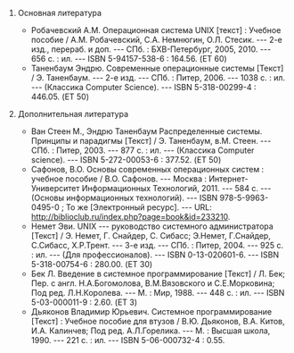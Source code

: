 1. Основная литература
   - Робачевский А.М. Операционная система UNIХ [текст] : Учебное
     пособие / А.М. Робачевский, С.А. Немнюгин, О.Л. Стесик. --- 2-е
     изд., перераб. и доп. --- СПб. : БХВ-Петербург, 2005, 2010. --- 656
     с. : ил. --- ISBN 5-94157-538-6 : 164.56. (ЕТ 60)
   - Таненбаум Эндрю. Современные операционные системы [Текст] /
     Э. Таненбаум. --- 2-е изд. --- СПб. : Питер, 2006. --- 1038 с. : ил. ---
     (Классика Computer Science). --- ISBN 5-318-00299-4 : 446.05. (ЕТ 50)

2. Дополнительная литература
   - Ван Стеен М., Эндрю Таненбаум Распределенные системы. Принципы и
     парадигмы [Текст] / Э. Таненбаум, в.М. Стеен. --- СПб. :
     Питер, 2003. --- 877 с. : ил. --- (Классика Computer science). --- ISBN
     5-272-00053-6 : 377.52. (ЕТ 50)
   - Сафонов, В.О. Основы современных операционных систем : учебное
	 пособие / В.О. Сафонов. --- Москва : Интернет-Университет
	 Информационных Технологий, 2011. --- 584 с. --- (Основы информационных
	 технологий). --- ISBN 978-5-9963-0495-0 ; То же [Электронный
	 ресурс]. --- URL: <http://biblioclub.ru/index.php?page=book&id=233210>.
   - Немет Эви. UNIX --- руководство системного администратора [Текст] /
     Э. Немет, Г. Снайдер, С. Сибасс; Э.Немет, Г.Снайдер, С.Сибасс,
     Х.Р.Трент. --- 3-е изд. --- СПб. : Питер, 2004. --- 925 с. : ил. --- (Для
     профессионалов). --- ISBN 0-13-020601-6. --- ISBN 5-318-00754-6 :
     280.00. (ЕТ 30)
   - Бек Л. Введение в системное программирование [Текст] / Л. Бек;
     Пер. с англ. Н.А.Богомолова, В.М.Вязовского и С.Е.Морковина; Под
     ред. Л.Н.Королева. --- М. : Мир, 1988. --- 448 с. : ил. --- ISBN
     5-03-000011-9 : 2.60. (ЕТ 3)
   - Дьяконов Владимир Юрьевич. Системное программирование [Текст] :
     Учебное пособие для втузов / В.Ю. Дьяконов, В.А. Китов,
     И.А. Калинчев; Под ред. А.Л.Горелика. --- М. : Высшая
     школа, 1990. --- 221 с. : ил. --- ISBN 5-06-000732-4 : 0.55.
